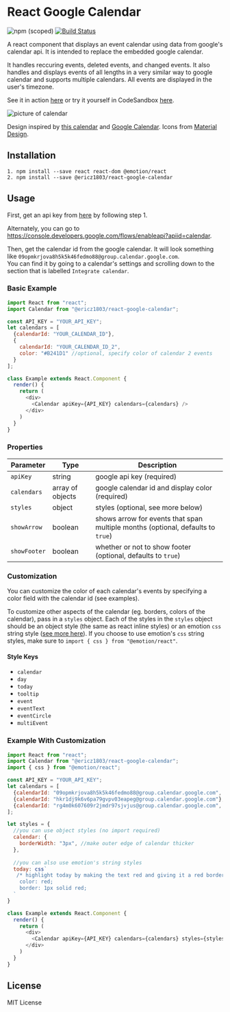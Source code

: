 # React Google Calendar

![npm (scoped)](https://img.shields.io/npm/v/@ericz1803/react-google-calendar) [![Build Status](https://travis-ci.com/ericz1803/react-google-calendar.svg?token=kgRjisW2saVwCyBzYyN5&branch=master)](https://travis-ci.com/ericz1803/react-google-calendar)   
  
A react component that displays an event calendar using data from google's calendar api. It is intended to replace the embedded google calendar.

It handles reccuring events, deleted events, and changed events. It also handles and displays events of all lengths in a very similar way to google calendar and supports multiple calendars. All events are displayed in the user's timezone.

See it in action [here](https://ericz1803.github.io/react-test-calendar/) or try it yourself in CodeSandbox [here](https://codesandbox.io/s/kind-davinci-12qze).

![picture of calendar](example.png)

Design inspired by [this calendar](https://codepen.io/knyttneve/pen/QVqyNg) and [Google Calendar](https://www.google.com/calendar). Icons from [Material Design](https://material.io/resources/icons/?style=baseline).

## Installation

```
1. npm install --save react react-dom @emotion/react
2. npm install --save @ericz1803/react-google-calendar
```

## Usage

First, get an api key from [here](https://developers.google.com/calendar/quickstart/js) by following step 1.

Alternately, you can go to https://console.developers.google.com/flows/enableapi?apiid=calendar.

Then, get the calendar id from the google calendar. It will look something like `09opmkrjova8h5k5k46fedmo88@group.calendar.google.com`.   
You can find it by going to a calendar's settings and scrolling down to the section that is labelled `Integrate calendar`.

### Basic Example

```js
import React from "react";
import Calendar from "@ericz1803/react-google-calendar";

const API_KEY = "YOUR_API_KEY";
let calendars = [
  {calendarId: "YOUR_CALENDAR_ID"},
  {
    calendarId: "YOUR_CALENDAR_ID_2",
    color: "#B241D1" //optional, specify color of calendar 2 events
  }
];

class Example extends React.Component {
  render() {
    return (
      <div>
        <Calendar apiKey={API_KEY} calendars={calendars} />
      </div>
    )
  }
}
```

### Properties
| Parameter     | Type             | Description                                                                     |
|---------------|------------------|---------------------------------------------------------------------------------|
| `apiKey`      | string           | google api key (required)                                                       |
| `calendars`   | array of objects | google calendar id and display color (required)                                 |
| `styles`      | object           | styles (optional, see more below)                                               |
| `showArrow`   | boolean          | shows arrow for events that span multiple months (optional, defaults to `true`) |
| `showFooter`   | boolean         | whether or not to show footer (optional, defaults to `true`)                    |

### Customization

You can customize the color of each calendar's events by specifying a color field with the calendar id (see examples).

To customize other aspects of the calendar (eg. borders, colors of the calendar), pass in a `styles` object. Each of the styles in the `styles` object should be an object style (the same as react inline styles) or an emotion `css` string style ([see more here](https://emotion.sh/docs/css-prop)). If you choose to use emotion's `css` string styles, make sure to `import { css } from "@emotion/react"`.

#### Style Keys
- `calendar`
- `day`
- `today`
- `tooltip`
- `event`
- `eventText`
- `eventCircle`
- `multiEvent`

### Example With Customization

```js
import React from "react";
import Calendar from "@ericz1803/react-google-calendar";
import { css } from "@emotion/react";

const API_KEY = "YOUR_API_KEY";
let calendars = [
  {calendarId: "09opmkrjova8h5k5k46fedmo88@group.calendar.google.com", color: "#B241D1"}, //add a color field to specify the color of a calendar
  {calendarId: "hkr1dj9k6v6pa79gvpv03eapeg@group.calendar.google.com"}, //without a specified color, it defaults to blue (#4786ff)
  {calendarId: "rg4m0k607609r2jmdr97sjvjus@group.calendar.google.com", color: "rgb(63, 191, 63)"} //accepts hex and rgb strings (doesn't work with color names)
];

let styles = {
  //you can use object styles (no import required)
  calendar: {
    borderWidth: "3px", //make outer edge of calendar thicker
  },
  
  //you can also use emotion's string styles
  today: css`
   /* highlight today by making the text red and giving it a red border */
    color: red;
    border: 1px solid red;
  `
}

class Example extends React.Component {
  render() {
    return (
      <div>
        <Calendar apiKey={API_KEY} calendars={calendars} styles={styles} />
      </div>
    )
  }
}
```

## License
MIT License
